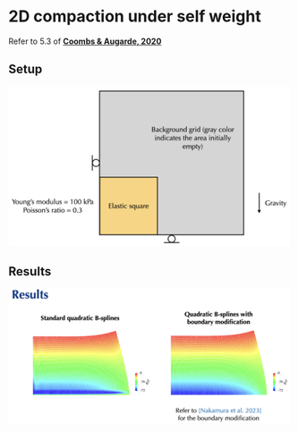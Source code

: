 # 2D compaction under self weight

Refer to 5.3 of [**Coombs & Augarde, 2020**](https://www.sciencedirect.com/science/article/pii/S0965997819304648)

## Setup
<img
src="./setup.png" width="600">

## Results
<img
src="./results.png" width="600">
